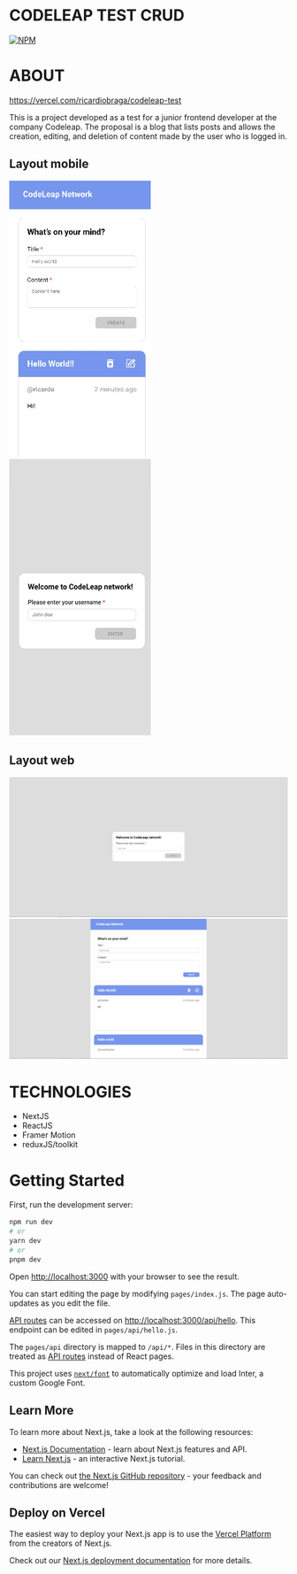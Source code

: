 # CODELEAP TEST CRUD
[![NPM](https://img.shields.io/npm/l/react)](https://github.com/ricardiobraga/codeleap-frontend-test/blob/main/LICENCE) 

# ABOUT

https://vercel.com/ricardiobraga/codeleap-test

This is a project developed as a test for a junior frontend developer at the company Codeleap.
The proposal is a blog that lists posts and allows the creation, editing, and deletion of content made by the user who is logged in.

## Layout mobile
![Mobile1](https://github.com/ricardiobraga/codeleap-frontend-test/blob/main/src/public/assets/layout-mobile-blog.png)  ![Mobile2](https://github.com/ricardiobraga/codeleap-frontend-test/blob/main/src/public/assets/layout-mobile-home.png)

## Layout web
![Web1](https://github.com/ricardiobraga/codeleap-frontend-test/blob/main/src/public/assets/layout-home.png)
![Web1](https://github.com/ricardiobraga/codeleap-frontend-test/blob/main/src/public/assets/layout-blog.png)

# TECHNOLOGIES
- NextJS
- ReactJS
- Framer Motion
- reduxJS/toolkit

# Getting Started

First, run the development server:

```bash
npm run dev
# or
yarn dev
# or
pnpm dev
```

Open [http://localhost:3000](http://localhost:3000) with your browser to see the result.

You can start editing the page by modifying `pages/index.js`. The page auto-updates as you edit the file.

[API routes](https://nextjs.org/docs/api-routes/introduction) can be accessed on [http://localhost:3000/api/hello](http://localhost:3000/api/hello). This endpoint can be edited in `pages/api/hello.js`.

The `pages/api` directory is mapped to `/api/*`. Files in this directory are treated as [API routes](https://nextjs.org/docs/api-routes/introduction) instead of React pages.

This project uses [`next/font`](https://nextjs.org/docs/basic-features/font-optimization) to automatically optimize and load Inter, a custom Google Font.

## Learn More

To learn more about Next.js, take a look at the following resources:

- [Next.js Documentation](https://nextjs.org/docs) - learn about Next.js features and API.
- [Learn Next.js](https://nextjs.org/learn) - an interactive Next.js tutorial.

You can check out [the Next.js GitHub repository](https://github.com/vercel/next.js/) - your feedback and contributions are welcome!

## Deploy on Vercel

The easiest way to deploy your Next.js app is to use the [Vercel Platform](https://vercel.com/new?utm_medium=default-template&filter=next.js&utm_source=create-next-app&utm_campaign=create-next-app-readme) from the creators of Next.js.

Check out our [Next.js deployment documentation](https://nextjs.org/docs/deployment) for more details.
